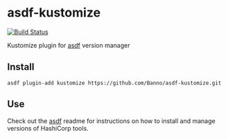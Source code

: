 # asdf-kustomize

[![Build Status](https://travis-ci.org/Banno/asdf-kustomize.svg?branch=master)](https://travis-ci.org/Banno/asdf-kustomize)

Kustomize plugin for [asdf](https://github.com/asdf-vm/asdf) version manager

## Install

```
asdf plugin-add kustomize https://github.com/Banno/asdf-kustomize.git
```

## Use

Check out the [asdf](https://github.com/asdf-vm/asdf) readme for instructions on how to install and manage versions of HashiCorp tools.
